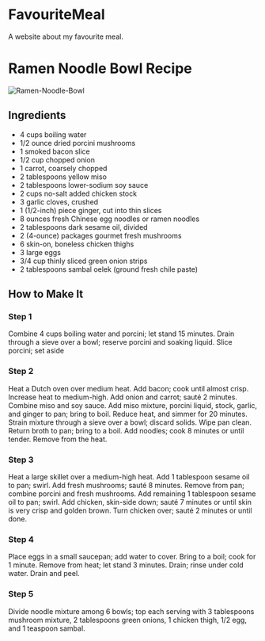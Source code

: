 # FavouriteMeal
A website about my favourite meal.


<!DOCTYPE html>
<html lang="en">
<meta charset = "UTF-8"/>
<head><title>Favourite Meal</title></head>
<body>
<h1>Ramen Noodle Bowl Recipe</h1>
<img class="fit-picture"
     src="images/Ramen-Noodle-Bowl.jpg"
     alt="Ramen-Noodle-Bowl">
<h2>Ingredients</h2>
<p><ul><li>4 cups boiling water</li><li>1/2 ounce dried porcini mushrooms</li><li>1 smoked bacon slice</li><li>1/2 cup chopped onion</li><li>1 carrot, coarsely chopped</li><li>2 tablespoons yellow miso</li><li>2 tablespoons lower-sodium soy sauce</li><li>2 cups no-salt added chicken stock</li><li>3 garlic cloves, crushed</li><li>1 (1/2-inch) piece ginger, cut into thin slices</li><li>8 ounces fresh Chinese egg noodles or ramen noodles</li><li>2 tablespoons dark sesame oil, divided</li><li>2 (4-ounce) packages gourmet fresh mushrooms</li><li>6 skin-on, boneless chicken thighs</li><li>3 large eggs</li><li>3/4 cup thinly sliced green onion strips</li><li>2 tablespoons sambal oelek (ground fresh chile paste)</li></ul></p>
<h2>How to Make It</h2>
<h3>Step 1</h3>
<p>Combine 4 cups boiling water and porcini; let stand 15 minutes. Drain through a sieve over a bowl; reserve porcini and soaking liquid. Slice porcini; set aside</p>
<h3>Step 2</h3>
<p>Heat a Dutch oven over medium heat. Add bacon; cook until almost crisp. Increase heat to medium-high. Add onion and carrot; sauté 2 minutes. Combine miso and soy sauce. Add miso mixture, porcini liquid, stock, garlic, and ginger to pan; bring to boil. Reduce heat, and simmer for 20 minutes. Strain mixture through a sieve over a bowl; discard solids. Wipe pan clean. Return broth to pan; bring to a boil. Add noodles; cook 8 minutes or until tender. Remove from the heat.
<h3>Step 3</h3>
<p>Heat a large skillet over a medium-high heat. Add 1 tablespoon sesame oil to pan; swirl. Add fresh mushrooms; sauté 8 minutes. Remove from pan; combine porcini and fresh mushrooms. Add remaining 1 tablespoon sesame oil to pan; swirl. Add chicken, skin-side down; sauté 7 minutes or until skin is very crisp and golden brown. Turn chicken over; sauté 2 minutes or until done.</p>
<h3>Step 4</h3>
<p>Place eggs in a small saucepan; add water to cover. Bring to a boil; cook for 1 minute. Remove from heat; let stand 3 minutes. Drain; rinse under cold water. Drain and peel.</p>
<h3>Step 5</h3>
<p>Divide noodle mixture among 6 bowls; top each serving with 3 tablespoons mushroom mixture, 2 tablespoons green onions, 1 chicken thigh, 1/2 egg, and 1 teaspoon sambal.</p>
</body>
</html>
